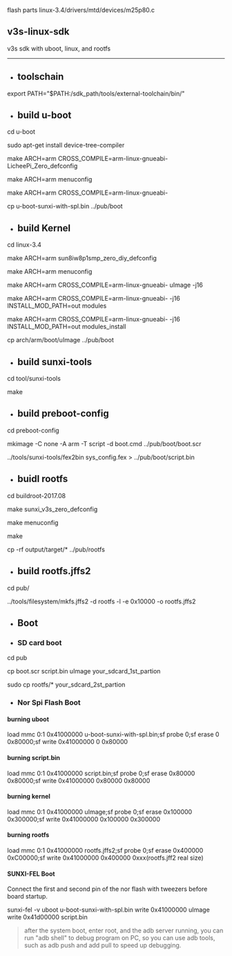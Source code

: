 flash parts
linux-3.4/drivers/mtd/devices/m25p80.c



## v3s-linux-sdk
v3s sdk with uboot, linux, and rootfs

---
- ## toolschain

export PATH="$PATH:/sdk_path/tools/external-toolchain/bin/"

- ## build u-boot

cd u-boot

sudo apt-get install device-tree-compiler

make ARCH=arm CROSS_COMPILE=arm-linux-gnueabi- LicheePi_Zero_defconfig

make ARCH=arm menuconfig

make ARCH=arm CROSS_COMPILE=arm-linux-gnueabi-

cp u-boot-sunxi-with-spl.bin ../pub/boot

- ## build Kernel

cd linux-3.4

make ARCH=arm sun8iw8p1smp_zero_diy_defconfig

make ARCH=arm menuconfig

make ARCH=arm CROSS_COMPILE=arm-linux-gnueabi- uImage -j16

make ARCH=arm CROSS_COMPILE=arm-linux-gnueabi- -j16 INSTALL_MOD_PATH=out modules

make ARCH=arm CROSS_COMPILE=arm-linux-gnueabi- -j16 INSTALL_MOD_PATH=out modules_install

cp arch/arm/boot/uImage ../pub/boot

- ## build sunxi-tools

cd tool/sunxi-tools

make

- ## build preboot-config

cd preboot-config

mkimage -C none -A arm -T script -d boot.cmd ../pub/boot/boot.scr

../tools/sunxi-tools/fex2bin sys_config.fex > ../pub/boot/script.bin

- ## buidl rootfs

cd buildroot-2017.08

make sunxi_v3s_zero_defconfig

make menuconfig

make

cp -rf output/target/* ../pub/rootfs

- ## build rootfs.jffs2

cd pub/

../tools/filesystem/mkfs.jffs2 -d rootfs -l -e 0x10000 -o rootfs.jffs2

- ## Boot

- ### SD card boot
cd pub

cp boot.scr script.bin uImage your_sdcard_1st_partion

sudo cp rootfs/* your_sdcard_2st_partion

- ### Nor Spi Flash Boot
#### burning uboot
load mmc 0:1 0x41000000 u-boot-sunxi-with-spl.bin;sf probe 0;sf erase 0 0x80000;sf write 0x41000000 0 0x80000

#### burning script.bin
load mmc 0:1 0x41000000 script.bin;sf probe 0;sf erase 0x80000 0x80000;sf write 0x41000000 0x80000 0x80000

#### burning kernel
load mmc 0:1 0x41000000 uImage;sf probe 0;sf erase 0x100000 0x300000;sf write 0x41000000 0x100000 0x300000

#### burning rootfs
load mmc 0:1 0x41000000 rootfs.jffs2;sf probe 0;sf erase 0x400000 0xC00000;sf write 0x41000000 0x400000 0xxx(rootfs.jff2 real size)

#### SUNXI-FEL Boot
Connect the first and second pin of the nor flash with tweezers before board startup.

sunxi-fel -v uboot u-boot-sunxi-with-spl.bin write 0x41000000 uImage write 0x41d00000 script.bin


> after the system boot, enter root, and the adb server running, you can run "adb shell" to debug program on PC, so you can use adb tools, such as adb push and add pull to speed up debugging.
